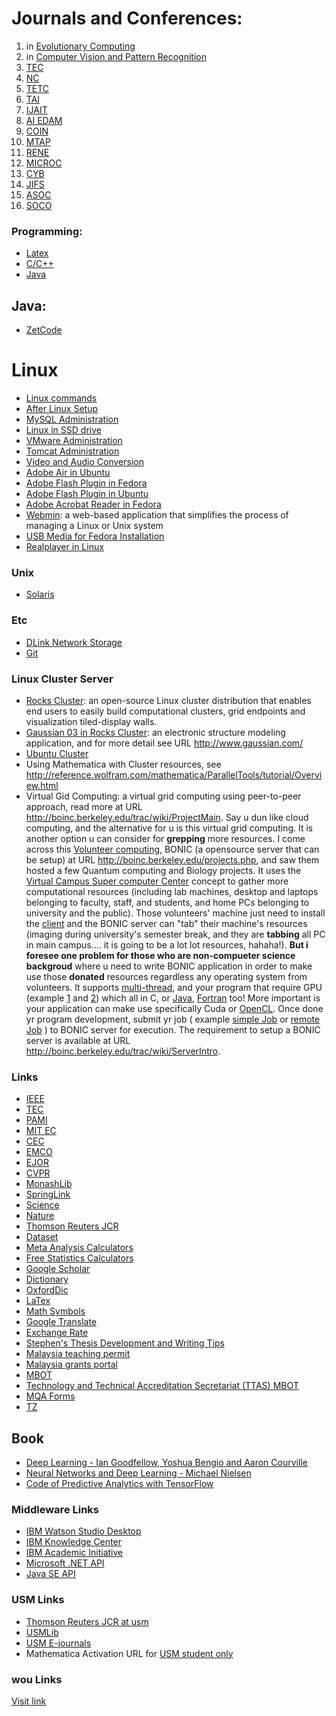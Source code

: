 # Journals and Conferences:

1. in [Evolutionary Computing](http://scholar.google.com.hk/citations?hl=en&view_op=search_venues&vq=Evolutionary+computing)
2. in [Computer Vision and Pattern Recognition](http://scholar.google.com.hk/citations?view_op=top_venues&hl=en&vq=eng_computervisionpatternrecognition)
3. [TEC](https://mc.manuscriptcentral.com/tevc-ieee)
4. [NC](https://ees.elsevier.com/neucom/)
8. [TETC](https://mc.manuscriptcentral.com/tetc-cs)
8. [TAI](https://mc.manuscriptcentral.com/tai-ieee)
8. [IJAIT](https://www.editorialmanager.com/ijait/)
10. [AI EDAM](https://mc.manuscriptcentral.com/aie)
10. [COIN](https://mc.manuscriptcentral.com/coin)
10. [MTAP](https://www.editorialmanager.com/mtap/Default.aspx)
10. [RENE](https://ees.elsevier.com/rene/)
20. [MICROC](https://www.editorialmanager.com/microc/default.aspx)
20. [CYB](https://mc.manuscriptcentral.com/cyb-ieee)
20. [JIFS](https://www.editorialmanager.com/jifs)
20. [ASOC](https://ees.elsevier.com/asoc/)
20. [SOCO](https://www.editorialmanager.com/soco)

### Programming:

* [Latex](Latex)
* [C/C++](C-and-C-Plus-Plus)
* [Java](Java)

## Java:
* [ZetCode](http://zetcode.com/all/)

# Linux 

* [Linux commands](Linux-Commands)
* [After Linux Setup](After-Linux-Setup)
* [MySQL Administration](MySQL-Administration)
* [Linux in SSD drive](Linux-in-SSD-Drive)
* [VMware Administration](VMware-Administration)
* [Tomcat Administration](Tomcat-Administration)
* [Video and Audio Conversion](Video-and-Audio-Conversion)
* [Adobe Air in Ubuntu](Adobe-Air-in-Ubuntu)
* [Adobe Flash Plugin in Fedora](Adobe-Flash-Plugin-in-Fedora)
* [Adobe Flash Plugin in Ubuntu](Adobe-Flash-Plugin-in-Ubuntu)
* [Adobe Acrobat Reader in Fedora](Adobe-Acrobat-Reader-in-Fedora)
* [Webmin](http://doxfer.webmin.com/Webmin/Installation): a web-based application that simplifies the process of managing a Linux or Unix system
* [USB Media for Fedora Installation](USB-Media-for-Fedora-Installation)
* [Realplayer in Linux](Realplayer-in-Linux)

### Unix

* [Solaris](Solaris)

### Etc

* [DLink Network Storage](DLink-Network-Storage)
* [Git](Git)

### Linux Cluster Server

* [Rocks Cluster](Rocks-Cluster): an open-source Linux cluster distribution that enables end users to easily build computational clusters, grid endpoints and visualization tiled-display walls.
* [Gaussian 03 in Rocks Cluster](Gaussian-03): an electronic structure modeling application, and for more detail see URL http://www.gaussian.com/
* [Ubuntu Cluster](Ubuntu-Cluster)
* Using Mathematica with Cluster resources, see http://reference.wolfram.com/mathematica/ParallelTools/tutorial/Overview.html
* Virtual Gid Computing: a virtual grid computing using peer-to-peer approach, read more at URL http://boinc.berkeley.edu/trac/wiki/ProjectMain. Say u dun like cloud computing, and the alternative for u is this virtual grid computing. It is another option u can consider for **grepping** more resources. I come across this [Volunteer computing](http://boinc.berkeley.edu/trac/wiki/VolunteerComputing), BONIC (a opensource server that can be setup) at URL http://boinc.berkeley.edu/projects.php, and saw them hosted a few Quantum computing and Biology projects. It uses the [Virtual Campus Super computer Center](http://boinc.berkeley.edu/trac/wiki/VirtualCampusSupercomputerCenter) concept to gather more computational resources (including lab machines, desktop and laptops belonging to faculty, staff, and students, and home PCs belonging to university and the public). Those volunteers' machine just need to install the [client](http://boinc.berkeley.edu/download.php) and the BONIC server can "tab" their machine's resources (imaging during university's semester break, and they are **tabbing** all PC in main campus.... it is going to be a lot lot resources, hahaha!). **But i foresee one problem for those who are non-compueter science backgroud** where u need to write BONIC application in order to make use those **donated** resources regardless any operating system from volunteers. It supports [multi-thread](http://boinc.berkeley.edu/trac/wiki/AppMultiThread), and your program that require GPU (example [1](http://boinc.berkeley.edu/trac/wiki/AppCoprocessor) and [2](http://boinc.berkeley.edu/trac/wiki/CudaApps)) which all in C, or [Java](http://boinc.berkeley.edu/trac/wiki/JavaApps), [Fortran](http://boinc.berkeley.edu/trac/wiki/FortranApps) too! More important is your application can make use specifically Cuda or [OpenCL](http://boinc.berkeley.edu/trac/wiki/GPUApp). Once done yr program development, submit yr job ( example [simple Job](http://boinc.berkeley.edu/trac/wiki/SingleJob) or [remote Job](http://boinc.berkeley.edu/trac/wiki/RemoteJob) ) to BONIC server for execution. The requirement to setup a BONIC server is available at URL http://boinc.berkeley.edu/trac/wiki/ServerIntro. 

### Links 

* [IEEE](http://ieeexplore.ieee.org.ezproxy.lib.monash.edu.au/Xplore/home.jsp)
* [TEC](http://ieeexplore.ieee.org.ezproxy.lib.monash.edu.au/xpl/RecentIssue.jsp?punumber=4235)
* [PAMI](http://ieeexplore.ieee.org.ezproxy.lib.monash.edu.au/xpl/RecentIssue.jsp?punumber=34)
* [MIT EC](http://dl.acm.org.ezproxy.lib.monash.edu.au/citation.cfm?id=J277&picked=prox)
* [CEC](http://ieeexplore.ieee.org.ezproxy.lib.monash.edu.au/xpl/mostRecentIssue.jsp?punumber=6241678)
* [EMCO](http://link.springer.com.ezproxy.lib.monash.edu.au/book/10.1007/978-3-642-37140-0)
* [EJOR](http://www.sciencedirect.com.ezproxy.lib.monash.edu.au/science/journal/03772217)
* [CVPR](http://ieeexplore.ieee.org.ezproxy.lib.monash.edu.au/xpl/conhome.jsp?punumber=1000147)
* [MonashLib](http://search.lib.monash.edu/primo_library/libweb/action/search.do?vid=MON)
* [SpringLink](http://link.springer.com.ezproxy.lib.monash.edu.au/)
* [Science](http://www.sciencemag.org.ezproxy.lib.monash.edu.au/journals)
* [Nature](http://www.nature.com.ezproxy.lib.monash.edu.au/nature/archive/index.html)
* [Thomson Reuters JCR](https://jcr-incites-thomsonreuters-com.ezproxy.lib.monash.edu.au/JCRMasterSearchAction.action)
* [Dataset](https://www.kdnuggets.com/datasets/index.html)
* [Meta Analysis Calculators](http://www.lyonsmorris.com/ma1/)
* [Free Statistics Calculators](http://www.danielsoper.com/statcalc3/)
* [Google Scholar](http://scholar.google.com.my/schhp)
* [Dictionary](http://dictionary.reference.com/)
* [OxfordDic](http://www.oed.com.ezproxy.lib.monash.edu.au/)
* [LaTex](http://en.wikibooks.org/wiki/LaTeX/)
* [Math Symbols](http://en.wikipedia.org/wiki/Table_of_mathematical_symbols)
* [Google Translate](http://translate.google.com.my/?hl=en#auto/zh-TW/)
* [Exchange Rate](http://www.bnm.gov.my/index.php?ch=statistic&pg=stats_exchangerates)
* [Stephen's Thesis Development and Writing Tips](http://www.ccs.neu.edu/home/intille/teaching/advising/tips.htm)
* [Malaysia teaching permit](https://eipts.mohe.gov.my/eipts/)
* [Malaysia grants portal](http://mygrants.gov.my)
* [MBOT](https://www.mbot.org.my/secure/login/)
* [Technology and Technical Accreditation Secretariat (TTAS) MBOT](http://e-papp.ttasmbot.org.my)
* [MQA Forms](http://www.mqa.gov.my/portalmqav3/red/en/pubs_form.cfm)
* [TZ](http://203.64.78.182/scaswebadmin/annoclaslist.aspx)

## Book
* [Deep Learning - Ian Goodfellow, Yoshua Bengio and Aaron Courville](http://www.deeplearningbook.org/)
* [Neural Networks and Deep Learning - Michael Nielsen](http://neuralnetworksanddeeplearning.com/)
* [Code of Predictive Analytics with TensorFlow](https://github.com/PacktPublishing/Predictive-Analytics-with-TensorFlow)

### Middleware Links
* [IBM Watson Studio Desktop](https://www.ibm.com/products/watson-studio-desktop/pricing) 
* [IBM Knowledge Center](https://www.ibm.com/support/knowledgecenter/)
* [IBM Academic Initiative](https://my15.digitalexperience.ibm.com/b73a5759-c6a6-4033-ab6b-d9d4f9a6d65b/dxsites/151914d1-03d2-48fe-97d9-d21166848e65/home)
* [Microsoft .NET API](https://docs.microsoft.com/en-us/dotnet/api/)
* [Java SE API](https://docs.oracle.com/en/java/javase/index.html)

### USM Links

* [Thomson Reuters JCR at usm](https://jcr.incites.thomsonreuters.com/)
* [USMLib](http://www.lib.usm.my/index.php/ms/)
* [USM E-journals](http://atoz.ebsco.com/titles.asp?Id=3777&uc=Admin&sid=10425351&TabID=2)
* Mathematica Activation URL for [USM student only](https://user.wolfram.com/portal/requestAK/506f8a2585f11524c0d64de6d0589e4f427ba1af)

### wou Links
[Visit link](https://choojun.github.io/woulinks)



